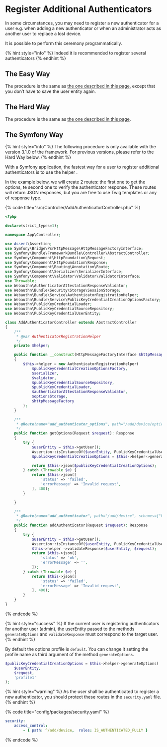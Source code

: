 # Register Additional Authenticators

In some circumstances, you may need to register a new authenticator for a user e.g. when adding a new authenticator or when an administrator acts as another user to replace a lost device.

It is possible to perform this ceremony programmatically.

{% hint style="info" %}
Indeed it is recommended to register several authenticators
{% endhint %}

## The Easy Way

The procedure is the same as [the one described in this page](../the-webauthn-server/the-easy-way/register-a-new-authentication.md), except that you don’t have to save the user entity again.

## The Hard Way

The procedure is the same as [the one described in this page](../the-webauthn-server/the-hard-way/authenticator-registration.md).

## The Symfony Way

{% hint style="info" %}
The following procedure is only available with the version 3.1.0 of the framework. For previous versions, please refer to the Hard Way below.
{% endhint %}

With a Symfony application, the fastest way for a user to register additional authenticators is to use the helper .

In the example below, we will create 2 routes: the first one to get the options, te second one to verify the authenticator response. These routes will return JSON responses, but you are free to use Twig templates or any of response type.

{% code title="src/Controller/AddAuthenticatorController.php" %}
```php
<?php

declare(strict_types=1);

namespace App\Controller;

use Assert\Assertion;
use Symfony\Bridge\PsrHttpMessage\HttpMessageFactoryInterface;
use Symfony\Bundle\FrameworkBundle\Controller\AbstractController;
use Symfony\Component\HttpFoundation\Request;
use Symfony\Component\HttpFoundation\Response;
use Symfony\Component\Routing\Annotation\Route;
use Symfony\Component\Serializer\SerializerInterface;
use Symfony\Component\Validator\Validator\ValidatorInterface;
use Throwable;
use Webauthn\AuthenticatorAttestationResponseValidator;
use Webauthn\Bundle\Security\Storage\SessionStorage;
use Webauthn\Bundle\Service\AuthenticatorRegistrationHelper;
use Webauthn\Bundle\Service\PublicKeyCredentialCreationOptionsFactory;
use Webauthn\PublicKeyCredentialLoader;
use Webauthn\PublicKeyCredentialSourceRepository;
use Webauthn\PublicKeyCredentialUserEntity;

class AddAuthenticatorController extends AbstractController
{
    /**
     * @var AuthenticatorRegistrationHelper
     */
    private $helper;

    public function __construct(HttpMessageFactoryInterface $httpMessageFactory, ValidatorInterface $validator, SerializerInterface $serializer, PublicKeyCredentialCreationOptionsFactory $publicKeyCredentialCreationOptionsFactory, PublicKeyCredentialSourceRepository $publicKeyCredentialSourceRepository, PublicKeyCredentialLoader $publicKeyCredentialLoader, AuthenticatorAttestationResponseValidator $authenticatorAttestationResponseValidator, SessionStorage $optionsStorage)
    {
        $this->helper = new AuthenticatorRegistrationHelper(
            $publicKeyCredentialCreationOptionsFactory,
            $serializer,
            $validator,
            $publicKeyCredentialSourceRepository,
            $publicKeyCredentialLoader,
            $authenticatorAttestationResponseValidator,
            $optionsStorage,
            $httpMessageFactory
        );
    }

    /**
     * @Route(name="add_authenticator_options", path="/add/device/options", schemes={"https"}, methods={"POST"})
     */
    public function getOptions(Request $request): Response
    {
        try {
            $userEntity = $this->getUser();
            Assertion::isInstanceOf($userEntity, PublicKeyCredentialUserEntity::class, 'Invalid user');
            $publicKeyCredentialCreationOptions = $this->helper->generateOptions($userEntity, $request);

            return $this->json($publicKeyCredentialCreationOptions);
        } catch (Throwable $e) {
            return $this->json([
                'status' => 'failed',
                'errorMessage' => 'Invalid request',
            ], 400);
        }

    }

    /**
     * @Route(name="add_authenticator", path="/add/device", schemes={"https"}, methods={"POST"})
     */
    public function addAuthenticator(Request $request): Response
    {
        try {
            $userEntity = $this->getUser();
            Assertion::isInstanceOf($userEntity, PublicKeyCredentialUserEntity::class, 'Invalid user');
            $this->helper ->validateResponse($userEntity, $request);
            return $this->json([
                'status' => 'ok',
                'errorMessage' => '',
            ]);
        } catch (Throwable $e) {
            return $this->json([
                'status' => 'failed',
                'errorMessage' => 'Invalid request',
            ], 400);
        }
    }
}
```
{% endcode %}

{% hint style="success" %}
If the current user is registering authenticators for another user \(admin\), the userEntity passed to the methods `generateOptions` and `validateResponse` must correspond to the target user.
{% endhint %}

By default the options profile is `default`. You can change it setting the profile name as third argument of the method `generateOptions`.

```php
$publicKeyCredentialCreationOptions = $this->helper->generateOptions(
    $userEntity,
    $request,
    'profile1'
);
```

{% hint style="warning" %}
As the user shall be authenticated to register a new authenticator, you should protect these routes in the `security.yaml` file.
{% endhint %}

{% code title="config/packages/security.yaml" %}
```yaml
security:
    access_control:
        - { path: ^/add/device,  roles: IS_AUTHENTICATED_FULLY }
```
{% endcode %}

